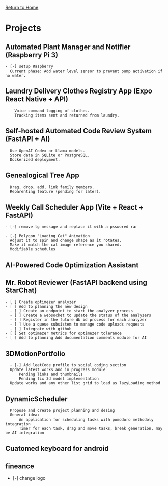 [Return to Home](../index)

# Projects

  ## Automated Plant Manager and Notifier (Raspberry Pi 3)

    - [-] setup Raspberry
      Current phase: Add water level sensor to prevent pump activation if no water.

  ## Laundry Delivery Clothes Registry App (Expo React Native + API)

        Voice command logging of clothes.
        Tracking items sent and returned from laundry.

  ## Self-hosted Automated Code Review System (FastAPI + AI)

      Use OpenAI Codex or Llama models.
      Store data in SQLite or PostgreSQL.
      Dockerized deployment.

  ## Genealogical Tree App

      Drag, drop, add, link family members.
      Reparenting feature (pending for later).

  ## Weekly Call Scheduler App (Vite + React + FastAPI)

    - [-] remove tg message and replace it with a psswored rar

    - [-] Polygon "Loading Cat" Animation
      Adjust it to spin and change shape as it rotates.
      Make it match the cat image reference you shared.
      Modifiable schedules

  ## AI-Powered Code Optimization Assistant

  ## Mr. Robot Reviewer (FastAPI backend using StarChat)
    - [ ] Create optimezer analyzer
    - [ ] Add to planning the new design
      - [ ] Create an endpoint to start the analyzer process
      - [ ] Create a websocket to update the status of the analyzers
      - [ ] Register in the future db id process for each analyzer
      - [ ] Use a queue subsistem to manage code uploads requests
      - [ ] Integrate with github
    - [ ] Set optimezer metrics for optimezer tolerance
    - [ ] Add to planning Add documentation comments module for AI
  
  ## 3DMotionPortfolio

      - [-] Add leetCode profile to social coding section
      Update latest works and in progress module
          Pending links and thumbnails
          Pending fix 3d model implementation
      Update works and any other list grid to load as lazyLoading method

  ## DynamicScheduler

      Propose and create project planning and desing
      General idea:
          An application for scheduling tasks with pomodoro methodoly integration
          Timer for each task, drag and move tasks, break generation, may be AI integration

  ## Cuatomed keyboard for android

  ## fineance

  - [-] change logo

